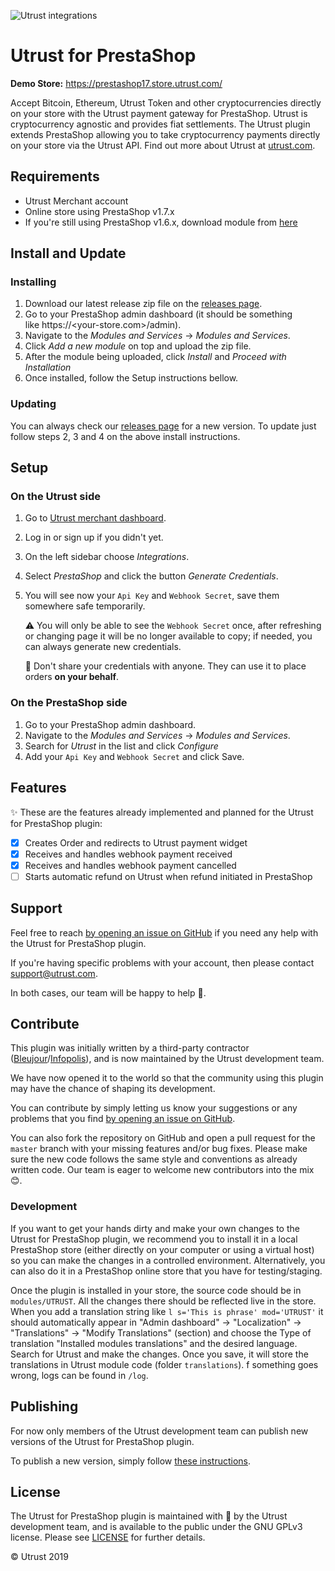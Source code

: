 ![Utrust integrations](https://user-images.githubusercontent.com/1558992/67495646-1e356b00-f673-11e9-8854-1beac877c586.png)

# Utrust for PrestaShop

**Demo Store:** https://prestashop17.store.utrust.com/

Accept Bitcoin, Ethereum, Utrust Token and other cryptocurrencies directly on your store with the Utrust payment gateway for PrestaShop.
Utrust is cryptocurrency agnostic and provides fiat settlements.
The Utrust plugin extends PrestaShop allowing you to take cryptocurrency payments directly on your store via the Utrust API.
Find out more about Utrust at [utrust.com](https://utrust.com).

## Requirements

- Utrust Merchant account
- Online store using PrestaShop v1.7.x
- If you're still using PrestaShop v1.6.x, download module from [here](https://github.com/utrustdev/utrust-for-prestashop/releases/tag/v1.3.0)

## Install and Update

### Installing

1. Download our latest release zip file on the [releases page](https://github.com/utrustdev/utrust-for-prestashop/releases).
2. Go to your PrestaShop admin dashboard (it should be something like https://<your-store.com>/admin).
3. Navigate to the _Modules and Services_ -> _Modules and Services_.
4. Click _Add a new module_ on top and upload the zip file.
5. After the module being uploaded, click _Install_ and _Proceed with Installation_
6. Once installed, follow the Setup instructions bellow.

### Updating

You can always check our [releases page](https://github.com/utrustdev/utrust-for-prestashop/releases) for a new version. To update just follow steps 2, 3 and 4 on the above install instructions.

## Setup

### On the Utrust side

1. Go to [Utrust merchant dashboard](https://merchants.utrust.com).
2. Log in or sign up if you didn't yet.
3. On the left sidebar choose _Integrations_.
4. Select _PrestaShop_ and click the button _Generate Credentials_.
5. You will see now your `Api Key` and `Webhook Secret`, save them somewhere safe temporarily.

   :warning: You will only be able to see the `Webhook Secret` once, after refreshing or changing page it will be no longer available to copy; if needed, you can always generate new credentials.

   :no_entry_sign: Don't share your credentials with anyone. They can use it to place orders **on your behalf**.

### On the PrestaShop side

1. Go to your PrestaShop admin dashboard.
2. Navigate to the _Modules and Services_ -> _Modules and Services_.
3. Search for _Utrust_ in the list and click _Configure_
4. Add your `Api Key` and `Webhook Secret` and click Save.

## Features

:sparkles: These are the features already implemented and planned for the Utrust for PrestaShop plugin:

- [x] Creates Order and redirects to Utrust payment widget
- [x] Receives and handles webhook payment received
- [x] Receives and handles webhook payment cancelled
- [ ] Starts automatic refund on Utrust when refund initiated in PrestaShop

## Support

Feel free to reach [by opening an issue on GitHub](https://github.com/utrustdev/utrust-for-prestashop/issues/new) if you need any help with the Utrust for PrestaShop plugin.

If you're having specific problems with your account, then please contact support@utrust.com.

In both cases, our team will be happy to help :purple_heart:.

## Contribute

This plugin was initially written by a third-party contractor ([Bleujour](https://www.bleujour.com/)/[Infopolis](https://www.infopolis.fr/)), and is now maintained by the Utrust development team.

We have now opened it to the world so that the community using this plugin may have the chance of shaping its development.

You can contribute by simply letting us know your suggestions or any problems that you find [by opening an issue on GitHub](https://github.com/utrustdev/utrust-for-prestashop/issues/new).

You can also fork the repository on GitHub and open a pull request for the `master` branch with your missing features and/or bug fixes.
Please make sure the new code follows the same style and conventions as already written code.
Our team is eager to welcome new contributors into the mix :blush:.

### Development

If you want to get your hands dirty and make your own changes to the Utrust for PrestaShop plugin, we recommend you to install it in a local PrestaShop store (either directly on your computer or using a virtual host) so you can make the changes in a controlled environment.
Alternatively, you can also do it in a PrestaShop online store that you have for testing/staging.

Once the plugin is installed in your store, the source code should be in `modules/UTRUST`. All the changes there should be reflected live in the store.
When you add a translation string like `l s='This is phrase' mod='UTRUST'` it should automatically appear in "Admin dashboard" -> "Localization" -> "Translations" -> "Modify Translations" (section) and choose the Type of translation "Installed modules translations" and the desired language. Search for Utrust and make the changes. Once you save, it will store the translations in Utrust module code (folder `translations`).
f something goes wrong, logs can be found in `/log`.

## Publishing

For now only members of the Utrust development team can publish new versions of the Utrust for PrestaShop plugin.

To publish a new version, simply follow [these instructions](https://github.com/utrustdev/utrust-for-prestashop/wiki/Publishing).

## License

The Utrust for PrestaShop plugin is maintained with :purple_heart: by the Utrust development team, and is available to the public under the GNU GPLv3 license. Please see [LICENSE](https://github.com/utrustdev/prestashop/blob/master/LICENSE) for further details.

&copy; Utrust 2019
